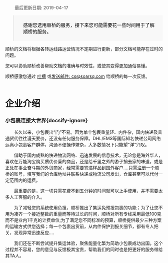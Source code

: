 <div style="padding: 12px 24px 0 30px;font-weight: bold;color: #858585;">最后更新日期: 2019-04-17</div>

<blockquote style="color:#000;font-size: 15px;background: #f8f8f8;padding: 5px 24px 5px 30px;border-bottom-right-radius: 2px;"><p style="font-weight: 100!important;">感谢您选用顺桥的服务，接下来您可能需要花一些时间用于了解顺桥的服务。</p></blockquote>

顺桥的文档将根据各转运线路运营情况不定期进行更新，部分文档可能存在过时的问题。

您可以协助顺桥改善帮助文档的准确与时效性，或使其变得更加通俗易懂。

顺桥感激您通过 [吐槽](https://support.qq.com/products/54038) 或[发送邮件: cs@soarsq.com](mailto:cs@soarsq.com) 给顺桥的每一次反馈。
<br /><br />

# 企业介绍
### 小包裹连接大世界​{docsify-ignore}

　　长久以来，小包裹出“门”不易。因为单个包裹重量轻、内件杂，国内快递及普通货代往往漫天要价，还没有任何服务保障。DHL/EMS等国际知名快递公司网络远离小包裹客户群体，沟通不便操作繁杂，大多数情况下只能望"洋"兴叹。

　　借助于国内成熟的快递物流网络、迅速发展的信息技术，无论您是海外华人，喜欢在万能淘宝购买质优价廉的商品，还是给千里之外的游子捎去家的味道，或是正处在事业奋斗期的外贸商家，经常需要寄递样品到国外客户....只需[注册](http://43.255.28.233:8082/gotoRegister.htm)一个顺桥的账号，填写我们的仓库地址并联系快递或物流公司发出，仓库甚至可以代付一定范围内的运费。

　　最重要的是，这一切只需花费不到五分钟的时间就可以上手使用，并不需要太多人工客服的介入。

　　为了减轻您的系统使用负担，顺桥推出了集运免预报包裹的功能；为了让您不用为凑齐一个接近整数的重量而等待过长的时间，顺桥对所有专线采用最低100克而不是业内1千克的计费单位;为了满足您不同标准的预算，顺桥提供最少三种方案的运输方式供您选择；每一个包裹出货前，从内件保护到报关细节，都有专人把关，发现异常迅速反应....

　　我们还在不断尝试提升集运体验，聚焦能量化繁为简助小包裹成功出国。这个过程并不容易，您的意见与反馈极其宝贵，帮助我们的同时也是把更好的服务带给其TA人。

　　

<!-- 连接创造价值​
　　在万物互联的信息时代，互联网以日行千里的速度颠覆着人们习以为常的一切事物。在这股摧枯拉朽的力量面前，仍然尝试从”生存还是毁灭，这是个问题”的角度寻找答案是没有任何意义的。我们感谢曾经沐浴在行业高速发展时的雨露天恩，在整体消费低迷 经济增长受限的时期，更是懂得此时比任何时候都要能够坚守那从原点决定出发时的初心。

　　我们的品牌“顺桥”寓意着“顺利桥接一切”的服务理念，连接企业和消费者、连接过去和未来、连接陌生到信任、连接流浪到归宿、连接绝望到希望。连接更意味着主动求索，自强不息。我们相信服务行业用户体验至上，行业内传统的规则没有什么是不能怀疑甚至推翻的。

　　为了减轻您的系统使用负担，我们推出了集运免预报包裹的功能；为了让您不用为凑齐一个接近整数的重量而等待过长的时间，我们采用最低100克而不是业内1千克的计费单位;我们的积极探索，您都可以切实感受到。

　　对顺桥而言，信任，是价值，更是美德。 -->